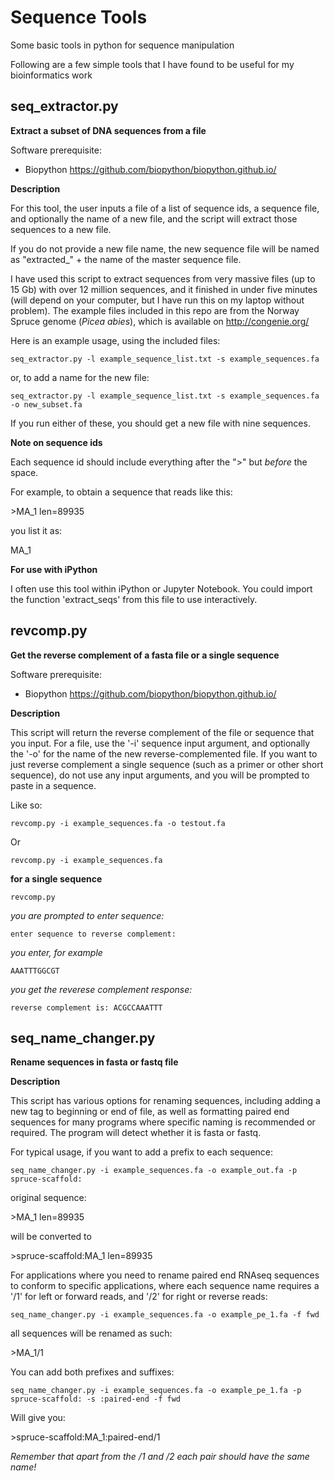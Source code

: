 # Sequence Tools
Some basic tools in python for sequence manipulation

Following are a few simple tools that I have found to be useful for my bioinformatics work


## seq_extractor.py

**Extract a subset of DNA sequences from a file**

Software prerequisite:

* Biopython https://github.com/biopython/biopython.github.io/

**Description**

For this tool, the user inputs a file of a list of sequence ids, a sequence file, and optionally the name of a new file, and the script will extract those sequences to a new file. 

If you do not provide a new file name, the new sequence file will be named as "extracted_" + the name of the master sequence file. 

I have used this script to extract sequences from very massive files (up to 15 Gb) with over 12 million sequences, and it finished in under five minutes (will depend on your computer, but I have run this on my laptop without problem). The example files included in this repo are from the Norway Spruce genome (*Picea abies*), which is available on http://congenie.org/ 

Here is an example usage, using the included files:

`seq_extractor.py -l example_sequence_list.txt -s example_sequences.fa`

or, to add a name for the new file:

`seq_extractor.py -l example_sequence_list.txt -s example_sequences.fa -o new_subset.fa`

If you run either of these, you should get a new file with nine sequences. 


**Note on sequence ids**

Each sequence id should include everything after the ">" but *before* the space. 

For example, to obtain a sequence that reads like this:

\>MA_1 len=89935

you list it as:

MA_1

**For use with iPython**

I often use this tool within iPython or Jupyter Notebook. You could import the function 'extract_seqs' from this file to use interactively. 

  
  
## revcomp.py

**Get the reverse complement of a fasta file or a single sequence**

Software prerequisite:

* Biopython https://github.com/biopython/biopython.github.io/

**Description**

This script will return the reverse complement of the file or sequence that you input. For a file, use the '-i' sequence input argument, and optionally the '-o' for the name of the new reverse-complemented file. If you want to just reverse complement a single sequence (such as a primer or other short sequence), do not use any input arguments, and you will be prompted to paste in a sequence. 

Like so:

`revcomp.py -i example_sequences.fa -o testout.fa`

Or

`revcomp.py -i example_sequences.fa`
  
**for a single sequence**

`revcomp.py`

*you are prompted to enter sequence:*

`enter sequence to reverse complement:`

*you enter, for example*

`AAATTTGGCGT`

*you get the reverese complement response:*

`reverse complement is: ACGCCAAATTT`

## seq_name_changer.py

**Rename sequences in fasta or fastq file**

**Description**

This script has various options for renaming sequences, including adding a new tag to beginning or end of file, as well as formatting paired end sequences for many programs where specific naming is recommended or required. The program will detect whether it is fasta or fastq.

For typical usage, if you want to add a prefix to each sequence:

`seq_name_changer.py -i example_sequences.fa -o example_out.fa -p spruce-scaffold:`

original sequence:

\>MA_1 len=89935

will be converted to

\>spruce-scaffold:MA_1 len=89935


For applications where you need to rename paired end RNAseq sequences to conform to specific applications, where each sequence name requires a '/1' for left or forward reads, and '/2' for right or reverse reads:

`seq_name_changer.py -i example_sequences.fa -o example_pe_1.fa -f fwd`

all sequences will be renamed as such:

\>MA_1/1

You can add both prefixes and suffixes:

`seq_name_changer.py -i example_sequences.fa -o example_pe_1.fa -p spruce-scaffold: -s :paired-end -f fwd`

Will give you:

\>spruce-scaffold:MA_1:paired-end/1

*Remember that apart from the /1 and /2 each pair should have the same name!*
